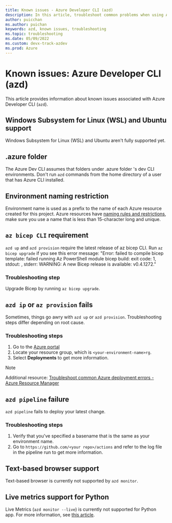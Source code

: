 ```yaml
---
title: Known issues - Azure Developer CLI (azd)
description: In this article, troubleshoot common problems when using Azure Developer CLI (azd)
author: puicchan
ms.author: puichan
keywords: azd, known issues, troubleshooting
ms.topic: troubleshooting
ms.date: 05/09/2022
ms.custom: devx-track-azdev
ms.prod: Azure
---
```

# Known issues: Azure Developer CLI (azd)

This article provides information about known issues associated with Azure Developer CLI (`azd`).

## Windows Subsystem for Linux (WSL) and Ubuntu support
Windows Subsystem for Linux (WSL) and Ubuntu aren't fully supported yet.

## .azure folder
The Azure Dev CLI assumes that folders under .azure folder 's dev CLI environments. Don't run `azd` commands from the home directory of a user that has Azure CLI installed.

## Environment naming restriction
Environment name is used as a prefix to the name of each Azure resource created for this project. Azure resources have [naming rules and restrictions](/azure/azure-resource-manager/management/resource-name-rules), make sure you use a name that is less than 15-character long and unique.

## `az bicep CLI` requirement
`azd up` and `azd provision` require the latest release of az bicep CLI. Run `az bicep upgrade` if you see this error message: "Error: failed to compile bicep template: failed running Az PowerShell module bicep build: exit code: 1, stdout: , stderr: WARNING: A new Bicep release is available: v0.4.1272."

### Troubleshooting step
Upgrade Bicep by running `az bicep upgrade`.

## `azd ip` or `az provision` fails
Sometimes, things go awry with `azd up` or `azd provision`. Troubleshooting steps differ depending on root cause. 

### Troubleshooting steps
1. Go to the [Azure portal](https://portal.azure.com) 
1. Locate your resource group, which is `<your-environment-name>rg`. 
1. Select **Deployments** to get more information.

> [!NOTE]
> Additional resource: [Troubleshoot common Azure deployment errors - Azure Resource Manager](/azure/azure-resource-manager/troubleshooting/common-deployment-errors)

## `azd pipeline` failure
`azd pipeline` fails to deploy your latest change.

### Troubleshooting steps
1. Verify that you've specified a basename that is the same as your environment name. 
1. Go to `https://github.com/<your repo>/actions` and refer to the log file in the pipeline run to get more information.

## Text-based browser support
Text-based browser is currently not supported by `azd monitor`.

## Live metrics support for Python
Live Metrics (`azd monitor --live`) is currently not supported for Python app. For more information, see [this article](/azure/azure-monitor/app/live-stream#get-started).